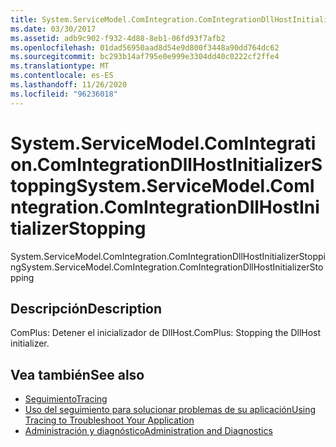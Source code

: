 ```yaml
---
title: System.ServiceModel.ComIntegration.ComIntegrationDllHostInitializerStopping
ms.date: 03/30/2017
ms.assetid: adb9c902-f932-4d88-8eb1-06fd93f7afb2
ms.openlocfilehash: 01dad56950aad8d54e9d800f3448a90dd764dc62
ms.sourcegitcommit: bc293b14af795e0e999e3304dd40c0222cf2ffe4
ms.translationtype: MT
ms.contentlocale: es-ES
ms.lasthandoff: 11/26/2020
ms.locfileid: "96236018"
---
```

# <a name="systemservicemodelcomintegrationcomintegrationdllhostinitializerstopping"></a><span data-ttu-id="75d87-102">System.ServiceModel.ComIntegration.ComIntegrationDllHostInitializerStopping</span><span class="sxs-lookup"><span data-stu-id="75d87-102">System.ServiceModel.ComIntegration.ComIntegrationDllHostInitializerStopping</span></span>

<span data-ttu-id="75d87-103">System.ServiceModel.ComIntegration.ComIntegrationDllHostInitializerStopping</span><span class="sxs-lookup"><span data-stu-id="75d87-103">System.ServiceModel.ComIntegration.ComIntegrationDllHostInitializerStopping</span></span>  
  
## <a name="description"></a><span data-ttu-id="75d87-104">Descripción</span><span class="sxs-lookup"><span data-stu-id="75d87-104">Description</span></span>  

 <span data-ttu-id="75d87-105">ComPlus: Detener el inicializador de DllHost.</span><span class="sxs-lookup"><span data-stu-id="75d87-105">ComPlus: Stopping the DllHost initializer.</span></span>  
  
## <a name="see-also"></a><span data-ttu-id="75d87-106">Vea también</span><span class="sxs-lookup"><span data-stu-id="75d87-106">See also</span></span>

- [<span data-ttu-id="75d87-107">Seguimiento</span><span class="sxs-lookup"><span data-stu-id="75d87-107">Tracing</span></span>](index.md)
- [<span data-ttu-id="75d87-108">Uso del seguimiento para solucionar problemas de su aplicación</span><span class="sxs-lookup"><span data-stu-id="75d87-108">Using Tracing to Troubleshoot Your Application</span></span>](using-tracing-to-troubleshoot-your-application.md)
- [<span data-ttu-id="75d87-109">Administración y diagnóstico</span><span class="sxs-lookup"><span data-stu-id="75d87-109">Administration and Diagnostics</span></span>](../index.md)
